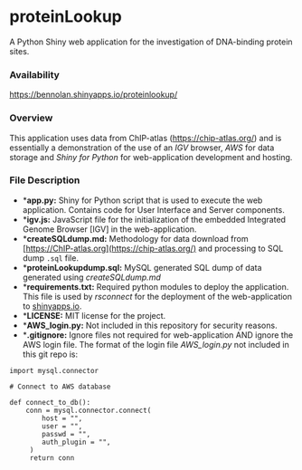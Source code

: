 # proteinLookup
A Python Shiny web application for the investigation of DNA-binding protein sites.

### Availability
https://bennolan.shinyapps.io/proteinlookup/

### Overview
This application uses data from ChIP-atlas (https://chip-atlas.org/) and is essentially a demonstration of the use of an *IGV* browser, *AWS* for data storage and *Shiny for Python* for web-application development and hosting. 

### File Description

* ***app.py:** Shiny for Python script that is used to execute the web application. Contains code for User Interface and Server components.
* ***igv.js:** JavaScript file for the initialization of the embedded Integrated Genome Browser [IGV] in the web-application. 
* ***createSQLdump.md:** Methodology for data download from [https://ChIP-atlas.org](https://chip-atlas.org/) and processing to SQL dump `.sql` file.
* ***proteinLookupdump.sql:** MySQL generated SQL dump of data generated using *createSQLdump.md*
* ***requirements.txt:** Required python modules to deploy the application. This file is used by *rsconnect* for the deployment of the web-application to [shinyapps.io](https://www.shinyapps.io/).
* ***LICENSE:** MIT license for the project. 
* ***AWS_login.py:** Not included in this repository for security reasons.
* ***.gitignore:** Ignore files not required for web-application AND ignore the AWS login file. The format of the login file *AWS_login.py* not included in this git repo is:

```{python}
import mysql.connector

# Connect to AWS database

def connect_to_db():
    conn = mysql.connector.connect(
        host = "",
        user = "",
        passwd = "",
        auth_plugin = "",
     )
     return conn
```
